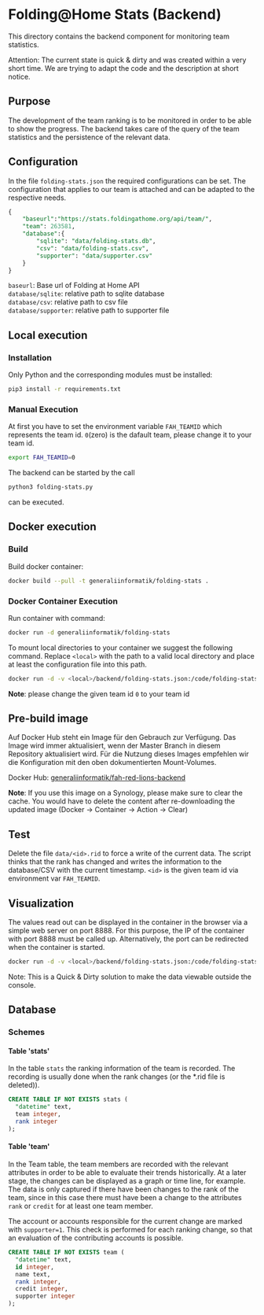 # Folding@Home Stats (Backend)

This directory contains the backend component for monitoring team statistics.

Attention: The current state is quick & dirty and was created within a very short time. We are trying to adapt the code and the description at short notice.

## Purpose

The development of the team ranking is to be monitored in order to be able to show the progress. The backend takes care of the query of the team statistics and the persistence of the relevant data.

## Configuration

In the file ```folding-stats.json``` the required configurations can be set. The configuration that applies to our team is attached and can be adapted to the respective needs.

```sql
{
    "baseurl":"https://stats.foldingathome.org/api/team/",
    "team": 263581,
    "database":{
        "sqlite": "data/folding-stats.db",
        "csv": "data/folding-stats.csv",
        "supporter": "data/supporter.csv"
    }
}
```

```baseurl```: Base url of Folding at Home API  
```database/sqlite```: relative path to sqlite database  
```database/csv```: relative path to csv file  
```database/supporter```: relative path to supporter file

## Local execution

### Installation

Only Python and the corresponding modules must be installed:

```bash
pip3 install -r requirements.txt
```

### Manual Execution

At first you have to set the environment variable `FAH_TEAMID` which represents the team id. `0`(zero) is the dafault team, please change it to your team id.

```bash
export FAH_TEAMID=0
```

The backend can be started by the call

```bash
python3 folding-stats.py
```

can be executed.

## Docker execution

### Build

Build docker container:

```bash
docker build --pull -t generaliinformatik/folding-stats .
```

### Docker Container Execution

Run container with command:

```bash
docker run -d generaliinformatik/folding-stats
```

To mount local directories to your container we suggest the following command. Replace ```<local>``` with the path to a valid local directory and place at least the configuration file into this path.

```bash
docker run -d -v <local>/backend/folding-stats.json:/code/folding-stats.json -v <local>/backend/data/:/code/data/ -v <local>/backend/logs/:/code/logs/ -e FAH_TEAMID=0 generaliinformatik/folding-stats
```

**Note**: please change the given team id `0` to your team id

## Pre-build image

Auf Docker Hub steht ein Image für den Gebrauch zur Verfügung. Das Image wird immer aktualisiert, wenn der Master Branch in diesem Repository aktualisiert wird. Für die Nutzung dieses Images empfehlen wir die Konfiguration mit den oben dokumentierten Mount-Volumes.

Docker Hub: [generaliinformatik/fah-red-lions-backend](https://hub.docker.com/repository/docker/generaliinformatik/fah-red-lions-backend)

**Note**: If you use this image on a Synology, please make sure to clear the cache. You would have to delete the content after re-downloading the updated image (Docker -> Container -> Action -> Clear)

## Test

Delete the file ```data/<id>.rid``` to force a write of the current data. The script thinks that the rank has changed and writes the information to the database/CSV with the current timestamp. `<id>` is the given team id via environment var `FAH_TEAMID`.

## Visualization

The values read out can be displayed in the container in the browser via a simple web server on port 8888. For this purpose, the IP of the container with port 8888 must be called up. Alternatively, the port can be redirected when the container is started.

```bash
docker run -d -v <local>/backend/folding-stats.json:/code/folding-stats.json -v <local>/backend/data/:/code/data/ -v <local>/backend/logs/:/code/logs/ -p 8888:8888 generaliinformatik/folding-stats
```

Note: This is a Quick & Dirty solution to make the data viewable outside the console.

## Database

### Schemes

#### Table 'stats'

In the table ```stats``` the ranking information of the team is recorded. The recording is usually done when the rank changes (or the *.rid file is deleted)).

```sql
CREATE TABLE IF NOT EXISTS stats (
  "datetime" text,
  team integer,
  rank integer
);
```

#### Table 'team'

In the Team table, the team members are recorded with the relevant attributes in order to be able to evaluate their trends historically. At a later stage, the changes can be displayed as a graph or time line, for example. The data is only captured if there have been changes to the rank of the team, since in this case there must have been a change to the attributes ```rank``` or ```credit``` for at least one team member.

The account or accounts responsible for the current change are marked with ```supporter=1```. This check is performed for each ranking change, so that an evaluation of the contributing accounts is possible.

```sql
CREATE TABLE IF NOT EXISTS team (
  "datetime" text,
  id integer,
  name text,
  rank integer,
  credit integer,
  supporter integer
);
```
